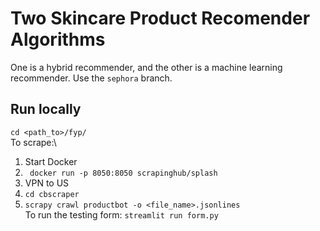 # Two Skincare Product Recomender Algorithms
One is a hybrid recommender, and the other is a machine learning recommender. Use the ```sephora``` branch.
## Run locally
``` cd <path_to>/fyp/ ```\
To scrape:\
1. Start Docker
2. ``` docker run -p 8050:8050 scrapinghub/splash```
3. VPN to US
4. ```cd cbscraper``` 
5. ```scrapy crawl productbot -o <file_name>.jsonlines```\
To run the testing form:
```streamlit run form.py```
